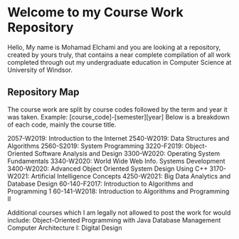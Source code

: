 # Welcome to my Course Work Repository

Hello, My name is Mohamad Elchami and you are looking at a repository, created by yours truly, that contains a near complete compilation of all work completed through out my undergraduate education in Computer Science at University of Windsor.

## Repository Map

The course work are split by course codes followed by the term and year it was taken.
Example: [course_code]-[semester][year]
Below is a breakdown of each code, mainly the course title.

2057-W2019: Introduction to the Internet
2540-W2019: Data Structures and Algorithms
2560-S2019: System Programming
3220-F2019: Object-Oriented Software Analysis and Design
3300-W2020: Operating System Fundamentals
3340-W2020: World Wide Web Info. Systems Development
3400-W2020: Advanced Object Oriented System Design Using C++
3170-W2021: Artificial Intelligence Concepts
4250-W2021: Big Data Analytics and Database Design
60-140-F2017: Introduction to Algorithms and Programming 1
60-141-W2018: Introduction to Algorithms and Programming II

Additional courses which I am legally not allowed to post the work for would include:
Object-Oriented Programming with Java
Database Management
Computer Architecture I: Digital Design
